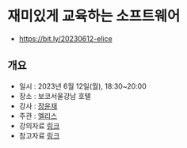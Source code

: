 # 재미있게 교육하는 소프트웨어
* https://bit.ly/20230612-elice

## 개요
* 일시 : 2023년 6월 12일(월), 18:30~20:00
* 장소 : 보코서울강남 호텔
* 강사 : [장윤재](https://sites.google.com/view/janggoons/home)
* 주관 : [엘리스](https://elice.io/)
* 강의자료 [링크](https://github.com/janggoons/computing-education/blob/main/20230612-elice/lecture_note.pdf)
* 참고자료 [링크](https://github.com/janggoons/computing-education/blob/main/20230612-elice/reference.md)